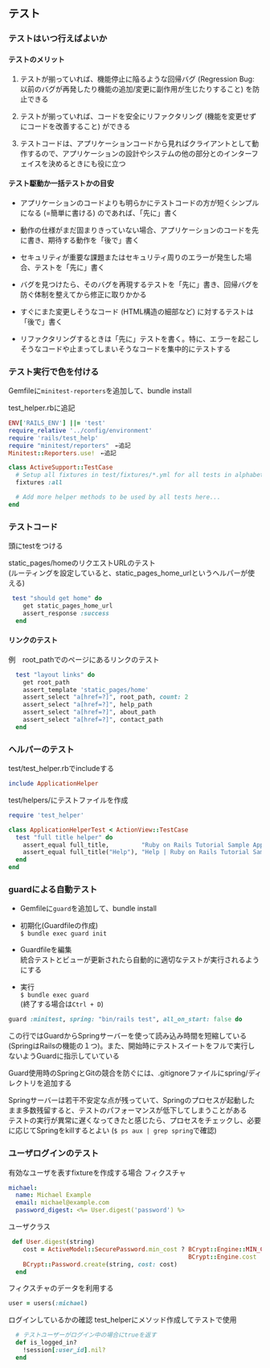 ## テスト

### テストはいつ行えばよいか
#### テストのメリット
1. テストが揃っていれば、機能停止に陥るような回帰バグ (Regression Bug: 以前のバグが再発したり機能の追加/変更に副作用が生じたりすること) を防止できる

2. テストが揃っていれば、コードを安全にリファクタリング (機能を変更せずにコードを改善すること) ができる

3. テストコードは、アプリケーションコードから見ればクライアントとして動作するので、アプリケーションの設計やシステムの他の部分とのインターフェイスを決めるときにも役に立つ

#### テスト駆動か一括テストかの目安
- アプリケーションのコードよりも明らかにテストコードの方が短くシンプルになる (=簡単に書ける) のであれば、「先に」書く

- 動作の仕様がまだ固まりきっていない場合、アプリケーションのコードを先に書き、期待する動作を「後で」書く

- セキュリティが重要な課題またはセキュリティ周りのエラーが発生した場合、テストを「先に」書く

- バグを見つけたら、そのバグを再現するテストを「先に」書き、回帰バグを防ぐ体制を整えてから修正に取りかかる

- すぐにまた変更しそうなコード (HTML構造の細部など) に対するテストは「後で」書く

- リファクタリングするときは「先に」テストを書く。特に、エラーを起こしそうなコードや止まってしまいそうなコードを集中的にテストする

### テスト実行で色を付ける
Gemfileに`minitest-reporters`を追加して、bundle install

test_helper.rbに追記
```ruby
ENV['RAILS_ENV'] ||= 'test'
require_relative '../config/environment'
require 'rails/test_help'
require "minitest/reporters"　←追記
Minitest::Reporters.use!　←追記

class ActiveSupport::TestCase
  # Setup all fixtures in test/fixtures/*.yml for all tests in alphabetical order.
  fixtures :all

  # Add more helper methods to be used by all tests here...
end
```

### テストコード
頭にtestをつける

static_pages/homeのリクエストURLのテスト  
(ルーティングを設定していると、static_pages_home_urlというヘルパーが使える)
```ruby
 test "should get home" do
    get static_pages_home_url
    assert_response :success
  end
```

#### リンクのテスト
例　root_pathでのページにあるリンクのテスト
```ruby
  test "layout links" do
    get root_path
    assert_template 'static_pages/home'
    assert_select "a[href=?]", root_path, count: 2
    assert_select "a[href=?]", help_path
    assert_select "a[href=?]", about_path
    assert_select "a[href=?]", contact_path
  end
```

### ヘルパーのテスト
test/test_helper.rbでincludeする
```ruby
include ApplicationHelper
```

test/helpers/にテストファイルを作成
```ruby
require 'test_helper'

class ApplicationHelperTest < ActionView::TestCase
  test "full title helper" do
    assert_equal full_title,         "Ruby on Rails Tutorial Sample App"
    assert_equal full_title("Help"), "Help | Ruby on Rails Tutorial Sample App"
  end
end
```

### guardによる自動テスト
- Gemfileに`guard`を追加して、bundle install

- 初期化(Guardfileの作成)  
  `$ bundle exec guard init`

- Guardfileを編集  
  統合テストとビューが更新されたら自動的に適切なテストが実行されるようにする

- 実行  
  `$ bundle exec guard`  
  (終了する場合は`Ctrl + D`)

```ruby
guard :minitest, spring: "bin/rails test", all_on_start: false do
```
この行ではGuardからSpringサーバーを使って読み込み時間を短縮している (SpringはRailsの機能の１つ)。また、開始時にテストスイートをフルで実行しないようGuardに指示していている

Guard使用時のSpringとGitの競合を防ぐには、.gitignoreファイルにspring/ディレクトリを追加する

Springサーバーは若干不安定な点が残っていて、Springのプロセスが起動したまま多数残留すると、テストのパフォーマンスが低下してしまうことがある  
テストの実行が異常に遅くなってきたと感じたら、プロセスをチェックし、必要に応じてSpringをkillするとよい
(`$ ps aux | grep spring`で確認)


### ユーザログインのテスト
有効なユーザを表すfixtureを作成する場合
フィクスチャ
```yml
michael:
  name: Michael Example
  email: michael@example.com
  password_digest: <%= User.digest('password') %>
```
ユーザクラス
```ruby
 def User.digest(string)
    cost = ActiveModel::SecurePassword.min_cost ? BCrypt::Engine::MIN_COST :
                                                  BCrypt::Engine.cost
    BCrypt::Password.create(string, cost: cost)
  end
```
フィクスチャのデータを利用する
```ruby
user = users(:michael)
```

ログインしているかの確認
test_helperにメソッド作成してテストで使用
```ruby
  # テストユーザーがログイン中の場合にtrueを返す
  def is_logged_in?
    !session[:user_id].nil?
  end
```
